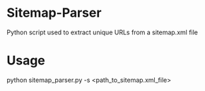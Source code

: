 # Sitemap-Parser
Python script used to extract unique URLs from a sitemap.xml file

# Usage
python sitemap_parser.py -s <path_to_sitemap.xml_file>
